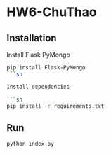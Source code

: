 # HW6-ChuThao
## Installation
Install Flask PyMongo 

```sh
pip install Flask-PyMongo
```sh

Install dependencies

```sh
pip install -r requirements.txt
```
## Run
```sh 
python index.py
```
